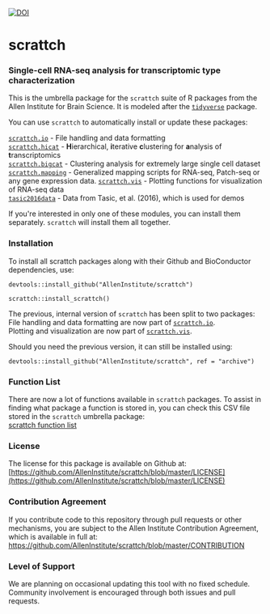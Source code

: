 [![DOI](https://zenodo.org/badge/119578865.svg)](https://zenodo.org/doi/10.5281/zenodo.12706763)

# scrattch
### **S**ingle-**c**ell **R**NA-seq **a**nalysis for **t**ranscriptomic **t**ype **ch**aracterization

This is the umbrella package for the `scrattch` suite of R packages from the Allen Institute for Brain Science. It is modeled after the [`tidyverse`](https://www.tidyverse.org/) package.  

You can use `scrattch` to automatically install or update these packages:  

[`scrattch.io`](https://github.com/AllenInstitute/scrattch.io) - File handling and data formatting  
[`scrattch.hicat`](https://github.com/AllenInstitute/scrattch.hicat) - **H**ierarchical, **i**terative **c**lustering for **a**nalysis of  **t**ranscriptomics  
[`scrattch.bigcat`](https://github.com/AllenInstitute/scrattch.bigcat) - Clustering analysis for extremely large single cell dataset
[`scrattch.mapping`](https://github.com/AllenInstitute/scrattch.mapping) - Generalized mapping scripts for RNA-seq, Patch-seq or any gene expression data. 
[`scrattch.vis`](https://github.com/AllenInstitute/scrattch.vis) - Plotting functions for visualization of RNA-seq data  
[`tasic2016data`](https://github.com/AllenInstitute/tasic2016data) - Data from Tasic, et al. (2016), which is used for demos  

If you're interested in only one of these modules, you can install them separately. `scrattch` will install them all together.  

### Installation

To install all scrattch packages along with their Github and BioConductor dependencies, use:
```
devtools::install_github("AllenInstitute/scrattch")

scrattch::install_scrattch()
```

The previous, internal version of `scrattch` has been split to two packages:  
File handling and data formatting are now part of [`scrattch.io`](https://github.com/AllenInstitute/scrattch.io).  
Plotting and visualization are now part of [`scrattch.vis`](https://github.com/AllenInstitute/scrattch.vis).  

Should you need the previous version, it can still be installed using:  
```
devtools::install_github("AllenInstitute/scrattch", ref = "archive")
```

### Function List

There are now a lot of functions available in `scrattch` packages. To assist in finding what package a function is stored in, you can check this CSV file stored in the `scrattch` umbrella package:  
[scrattch function list](https://github.com/AllenInstitute/scrattch/blob/dev/inst/scrattch_function_list.csv)

### License

The license for this package is available on Github at: [https://github.com/AllenInstitute/scrattch/blob/master/LICENSE](https://github.com/AllenInstitute/scrattch/blob/master/LICENSE)

### Contribution Agreement

If you contribute code to this repository through pull requests or other mechanisms, you are subject to the Allen Institute Contribution Agreement, which is available in full at: https://github.com/AllenInstitute/scrattch/blob/master/CONTRIBUTION

### Level of Support

We are planning on occasional updating this tool with no fixed schedule. Community involvement is encouraged through both issues and pull requests.

